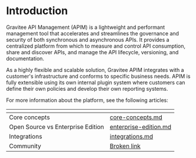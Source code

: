 # Introduction

Gravitee API Management (APIM) is a lightweight and performant management tool that accelerates and streamlines the governance and security of both synchronous and asynchronous APIs. It provides a centralized platform from which to measure and control API consumption, share and discover APIs, and manage the API lifecycle, versioning, and documentation.

As a highly flexible and scalable solution, Gravitee APIM integrates with a customer's infrastructure and conforms to specific business needs. APIM is fully extensible using its own internal plugin system where customers can define their own policies and develop their own reporting systems.

For more information about the platform, see the following articles:&#x20;

<table data-view="cards"><thead><tr><th></th><th data-hidden data-card-target data-type="content-ref"></th></tr></thead><tbody><tr><td>Core concepts</td><td><a href="introduction/core-concepts.md">core-concepts.md</a></td></tr><tr><td>Open Source vs Enterprise Edition</td><td><a href="introduction/enterprise-edition.md">enterprise-edition.md</a></td></tr><tr><td>Integrations</td><td><a href="introduction/integrations.md">integrations.md</a></td></tr><tr><td>Community</td><td><a href="broken-reference">Broken link</a></td></tr></tbody></table>
